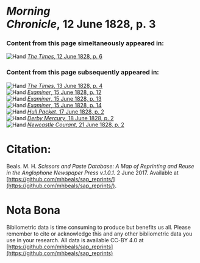 # *Morning Chronicle*, 12 June 1828, p. 3  
  
### Content from this page simeltaneously appeared in:  
![Hand](http://scissorsandpaste.net/wp-content/uploads/2017/06/smallhandpointer.png) [*The Times*, 12 June 1828, p. 6](https://mhbeals.github.io/sap_html/The-Times/The-Times-12-June-1828-p-6)  
  
### Content from this page subsequently appeared in:  
![Hand](http://scissorsandpaste.net/wp-content/uploads/2017/06/smallhandpointer.png) [*The Times*, 13 June 1828, p. 4](https://mhbeals.github.io/sap_html/The-Times/The-Times-13-June-1828-p-4)  
![Hand](http://scissorsandpaste.net/wp-content/uploads/2017/06/smallhandpointer.png) [*Examiner*, 15 June 1828, p. 12](https://mhbeals.github.io/sap_html/Examiner/Examiner-15-June-1828-p-12)  
![Hand](http://scissorsandpaste.net/wp-content/uploads/2017/06/smallhandpointer.png) [*Examiner*, 15 June 1828, p. 13](https://mhbeals.github.io/sap_html/Examiner/Examiner-15-June-1828-p-13)  
![Hand](http://scissorsandpaste.net/wp-content/uploads/2017/06/smallhandpointer.png) [*Examiner*, 15 June 1828, p. 14](https://mhbeals.github.io/sap_html/Examiner/Examiner-15-June-1828-p-14)  
![Hand](http://scissorsandpaste.net/wp-content/uploads/2017/06/smallhandpointer.png) [*Hull Packet*, 17 June 1828, p. 2](https://mhbeals.github.io/sap_html/Hull-Packet/Hull-Packet-17-June-1828-p-2)  
![Hand](http://scissorsandpaste.net/wp-content/uploads/2017/06/smallhandpointer.png) [*Derby Mercury*, 18 June 1828, p. 2](https://mhbeals.github.io/sap_html/Derby-Mercury/Derby-Mercury-18-June-1828-p-2)  
![Hand](http://scissorsandpaste.net/wp-content/uploads/2017/06/smallhandpointer.png) [*Newcastle Courant*, 21 June 1828, p. 2](https://mhbeals.github.io/sap_html/Newcastle-Courant/Newcastle-Courant-21-June-1828-p-2)  


# Citation: 

Beals. M. H. *Scissors and Paste Database: A Map of Reprinting and Reuse in the Anglophone Newspaper Press v.1.0.1.* 2 June 2017. Available at [https://github.com/mhbeals/sap_reprints/](https://github.com/mhbeals/sap_reprints/). 

# Nota Bona

Bibliometric data is time consuming to produce but benefits us all. Please remember to cite or acknowledge this and any other bibliometric data you use in your research. All data is available CC-BY 4.0 at [https://github.com/mhbeals/sap_reprints](https://github.com/mhbeals/sap_reprints)
